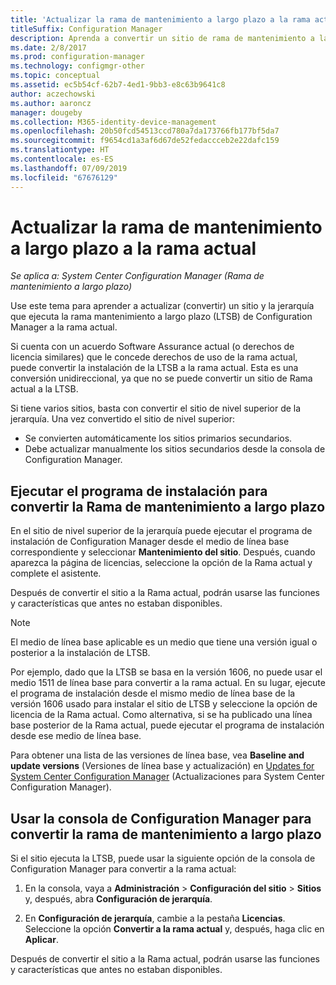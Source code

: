 ```yaml
---
title: 'Actualizar la rama de mantenimiento a largo plazo a la rama actual '
titleSuffix: Configuration Manager
description: Aprenda a convertir un sitio de rama de mantenimiento a largo plazo en un sitio de rama actual.
ms.date: 2/8/2017
ms.prod: configuration-manager
ms.technology: configmgr-other
ms.topic: conceptual
ms.assetid: ec5b54cf-62b7-4ed1-9bb3-e8c63b9641c8
author: aczechowski
ms.author: aaroncz
manager: dougeby
ms.collection: M365-identity-device-management
ms.openlocfilehash: 20b50fcd54513ccd780a7da173766fb177bf5da7
ms.sourcegitcommit: f9654cd1a3af6d67de52fedaccceb2e22dafc159
ms.translationtype: HT
ms.contentlocale: es-ES
ms.lasthandoff: 07/09/2019
ms.locfileid: "67676129"
---
```

# <a name="upgrade-the-long-term-servicing-branch-to-the-current-branch"></a>Actualizar la rama de mantenimiento a largo plazo a la rama actual

*Se aplica a: System Center Configuration Manager (Rama de mantenimiento a largo plazo)*

Use este tema para aprender a actualizar (convertir) un sitio y la jerarquía que ejecuta la rama mantenimiento a largo plazo (LTSB) de Configuration Manager a la rama actual.

Si cuenta con un acuerdo Software Assurance actual (o derechos de licencia similares) que le concede derechos de uso de la rama actual, puede convertir la instalación de la LTSB a la rama actual.  Esta es una conversión unidireccional, ya que no se puede convertir un sitio de Rama actual a la LTSB.

Si tiene varios sitios, basta con convertir el sitio de nivel superior de la jerarquía. Una vez convertido el sitio de nivel superior:
- Se convierten automáticamente los sitios primarios secundarios.
- Debe actualizar manualmente los sitios secundarios desde la consola de Configuration Manager.

## <a name="run-setup-to-convert-the-long-term-servicing-branch"></a>Ejecutar el programa de instalación para convertir la Rama de mantenimiento a largo plazo
En el sitio de nivel superior de la jerarquía puede ejecutar el programa de instalación de Configuration Manager desde el medio de línea base correspondiente y seleccionar **Mantenimiento del sitio**.  Después, cuando aparezca la página de licencias, seleccione la opción de la Rama actual y complete el asistente.

Después de convertir el sitio a la Rama actual, podrán usarse las funciones y características que antes no estaban disponibles.

> [!NOTE]  
> El medio de línea base aplicable es un medio que tiene una versión igual o posterior a la instalación de LTSB.

Por ejemplo, dado que la LTSB se basa en la versión 1606, no puede usar el medio 1511 de línea base para convertir a la rama actual. En su lugar, ejecute el programa de instalación desde el mismo medio de línea base de la versión 1606 usado para instalar el sitio de LTSB y seleccione la opción de licencia de la Rama actual.  Como alternativa, si se ha publicado una línea base posterior de la Rama actual, puede ejecutar el programa de instalación desde ese medio de línea base.

Para obtener una lista de las versiones de línea base, vea **Baseline and update versions** (Versiones de línea base y actualización) en [Updates for System Center Configuration Manager](/sccm/core/servers/manage/updates) (Actualizaciones para System Center Configuration Manager).

## <a name="use-the-configuration-manager-console-to-convert-the-long-term-servicing-branch"></a>Usar la consola de Configuration Manager para convertir la rama de mantenimiento a largo plazo
Si el sitio ejecuta la LTSB, puede usar la siguiente opción de la consola de Configuration Manager para convertir a la rama actual:

 1. En la consola, vaya a **Administración** > **Configuración del sitio** > **Sitios** y, después, abra **Configuración de jerarquía**.  

 2. En **Configuración de jerarquía**, cambie a la pestaña **Licencias**. Seleccione la opción **Convertir a la rama actual** y, después, haga clic en **Aplicar**.  

Después de convertir el sitio a la Rama actual, podrán usarse las funciones y características que antes no estaban disponibles.
